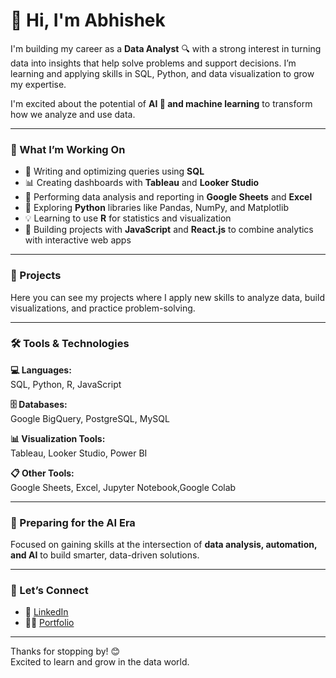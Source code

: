 # 👋 Hi, I'm Abhishek

I'm building my career as a **Data Analyst** 🔍 with a strong interest in turning data into insights that help solve problems and support decisions. I’m learning and applying skills in SQL, Python, and data visualization to grow my expertise.

I'm excited about the potential of **AI 🤖 and machine learning** to transform how we analyze and use data.

---

### 💼 What I’m Working On
- 🔎 Writing and optimizing queries using **SQL**
- 📊 Creating dashboards with **Tableau** and **Looker Studio**
- 🧮 Performing data analysis and reporting in **Google Sheets** and **Excel**
- 🐍 Exploring **Python** libraries like Pandas, NumPy, and Matplotlib
- 💡 Learning to use **R** for statistics and visualization
- 🚀 Building projects with **JavaScript** and **React.js** to combine analytics with interactive web apps

---

### 📁 Projects
Here you can see my projects where I apply new skills to analyze data, build visualizations, and practice problem-solving.

---

### 🛠️ Tools & Technologies

**💻 Languages:**  
SQL, Python, R, JavaScript

**🗄️ Databases:**  
Google BigQuery, PostgreSQL, MySQL

**📊 Visualization Tools:**  
Tableau, Looker Studio, Power BI

**📋 Other Tools:**  
Google Sheets, Excel, Jupyter Notebook,Google Colab

---

### 🤖 Preparing for the AI Era
Focused on gaining skills at the intersection of **data analysis, automation, and AI** to build smarter, data-driven solutions.

---

### 🤝 Let’s Connect

- 💼 [LinkedIn](https://www.linkedin.com/in/abhinest/)  
- 🧑‍💻 [Portfolio](https://www.linkedin.com/in/your-link)  

---

Thanks for stopping by! 😊  
Excited to learn and grow in the data world.


